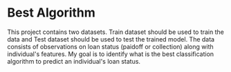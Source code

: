 # Best Algorithm
This project contains two datasets. Train dataset should be used to train the data and Test dataset should be used to test the trained model. 
The data consists of observations on loan status (paidoff or collection) along with individual's features. 
My goal is to identify what is the best classification algorithm to predict an individual's loan status.
